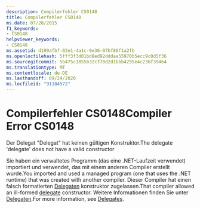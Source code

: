 ```yaml
---
description: Compilerfehler CS0148
title: Compilerfehler CS0148
ms.date: 07/20/2015
f1_keywords:
- CS0148
helpviewer_keywords:
- CS0148
ms.assetid: d199afbf-02e1-4a1c-9e36-07bf86f1a2fb
ms.openlocfilehash: 5fff3f3d01bd8ed92dddaa55970b5ecc9c0d5f36
ms.sourcegitcommit: 5b475c1855b32cf78d2d1bbb4295e4c236f39464
ms.translationtype: MT
ms.contentlocale: de-DE
ms.lasthandoff: 09/24/2020
ms.locfileid: "91184572"
---
```

# <a name="compiler-error-cs0148"></a><span data-ttu-id="6b900-103">Compilerfehler CS0148</span><span class="sxs-lookup"><span data-stu-id="6b900-103">Compiler Error CS0148</span></span>

<span data-ttu-id="6b900-104">Der Delegat "Delegat" hat keinen gültigen Konstruktor.</span><span class="sxs-lookup"><span data-stu-id="6b900-104">The delegate 'delegate' does not have a valid constructor</span></span>  
  
 <span data-ttu-id="6b900-105">Sie haben ein verwaltetes Programm (das eine .NET-Laufzeit verwendet) importiert und verwendet, das mit einem anderen Compiler erstellt wurde.</span><span class="sxs-lookup"><span data-stu-id="6b900-105">You imported and used a managed program (one that uses the .NET runtime) that was created with another compiler.</span></span> <span data-ttu-id="6b900-106">Dieser Compiler hat einen falsch formatierten [Delegaten](../language-reference/builtin-types/reference-types.md) konstruktor zugelassen.</span><span class="sxs-lookup"><span data-stu-id="6b900-106">That compiler allowed an ill-formed [delegate](../language-reference/builtin-types/reference-types.md) constructor.</span></span> <span data-ttu-id="6b900-107">Weitere Informationen finden Sie unter [Delegaten](../programming-guide/delegates/index.md).</span><span class="sxs-lookup"><span data-stu-id="6b900-107">For more information, see [Delegates](../programming-guide/delegates/index.md).</span></span>
